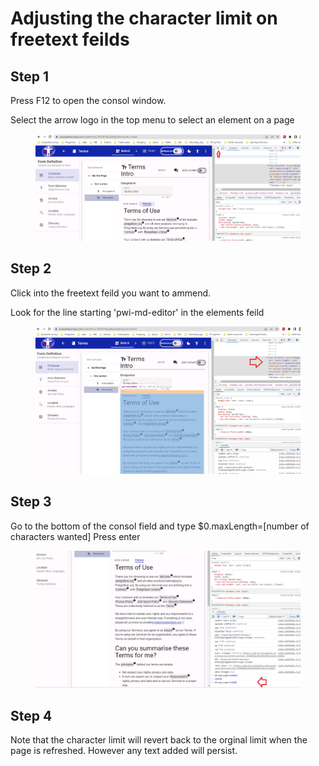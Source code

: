 # Adjusting the character limit on freetext feilds

## Step 1

Press F12 to open the consol window.

Select the arrow logo in the top menu to select an element on a page

<figure><img src="../.gitbook/assets/image (1) (3).png" alt=""><figcaption></figcaption></figure>

## Step 2

Click into the freetext feild you want to ammend.

Look for the line starting 'pwi-md-editor' in the elements feild

<figure><img src="../.gitbook/assets/image (10) (4).png" alt=""><figcaption></figcaption></figure>

## Step 3

Go to the bottom of the consol field and type $0.maxLength=\[number of characters wanted]  Press enter

<figure><img src="../.gitbook/assets/image (1) (1).png" alt=""><figcaption></figcaption></figure>

## Step 4

Note that the character limit will revert back to the orginal limit when the page is refreshed.  However any text added will persist.
